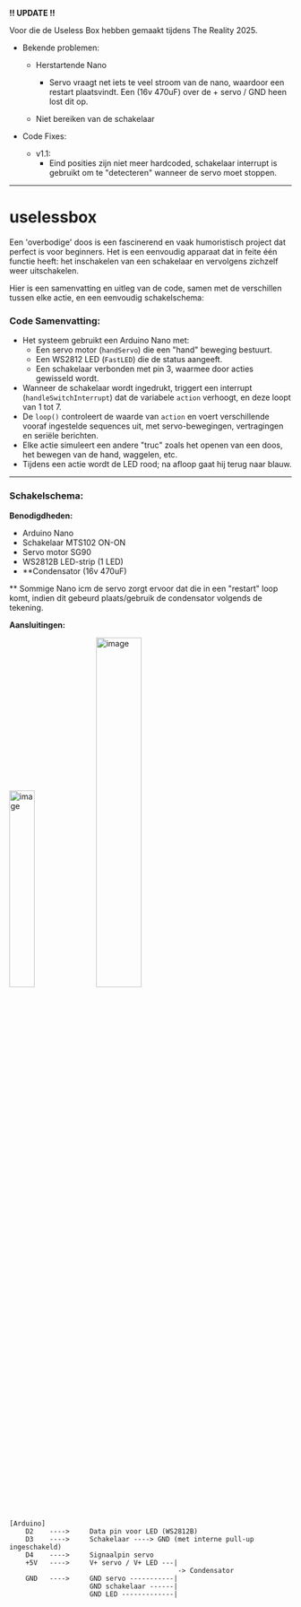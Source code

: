 
**!! UPDATE !!**

Voor die de Useless Box hebben gemaakt tijdens The Reality 2025.

  - Bekende problemen:
      
      - Herstartende Nano
          - Servo vraagt net iets te veel stroom van de nano, waardoor een restart plaatsvindt. Een (16v 470uF) over de + servo / GND heen lost dit op.

      - Niet bereiken van de schakelaar

  - Code Fixes:

      - v1.1: 
        - Eind posities zijn niet meer hardcoded, schakelaar interrupt is gebruikt om te "detecteren" wanneer de servo moet stoppen.
        
---

# uselessbox  
Een 'overbodige' doos is een fascinerend en vaak humoristisch project dat perfect is voor beginners. Het is een eenvoudig apparaat dat in feite één functie heeft: het inschakelen van een schakelaar en vervolgens zichzelf weer uitschakelen.

Hier is een samenvatting en uitleg van de code, samen met de verschillen tussen elke actie, en een eenvoudig schakelschema:

### Code Samenvatting:
- Het systeem gebruikt een Arduino Nano met:
  - Een servo motor (`handServo`) die een "hand" beweging bestuurt.
  - Een WS2812 LED (`FastLED`) die de status aangeeft.
  - Een schakelaar verbonden met pin 3, waarmee door acties gewisseld wordt.
- Wanneer de schakelaar wordt ingedrukt, triggert een interrupt (`handleSwitchInterrupt`) dat de variabele `action` verhoogt, en deze loopt van 1 tot 7.
- De `loop()` controleert de waarde van `action` en voert verschillende vooraf ingestelde sequences uit, met servo-bewegingen, vertragingen en seriële berichten.
- Elke actie simuleert een andere "truc" zoals het openen van een doos, het bewegen van de hand, waggelen, etc.
- Tijdens een actie wordt de LED rood; na afloop gaat hij terug naar blauw.

---

### Schakelschema:
**Benodigdheden:**
- Arduino Nano
- Schakelaar MTS102 ON-ON
- Servo motor SG90
- WS2812B LED-strip (1 LED)
- **Condensator (16v 470uF)

** Sommige Nano icm de servo zorgt ervoor dat die in een "restart" loop komt, indien dit gebeurd plaats/gebruik de condensator volgends de tekening.


**Aansluitingen:**

<img width="30%" alt="image" src="https://github.com/user-attachments/assets/e6bfdbff-8b79-42b7-83c0-9afd3b47a8c4" />
<img width="40%" alt="image" src="https://github.com/user-attachments/assets/83f27311-656a-47eb-88c0-1975f5dd8bba" />


```
[Arduino]
    D2    ---->     Data pin voor LED (WS2812B)
    D3    ---->     Schakelaar ----> GND (met interne pull-up ingeschakeld)
    D4    ---->     Signaalpin servo
    +5V   ---->     V+ servo / V+ LED ---|
                                          -> Condensator
    GND   ---->     GND servo -----------|
                    GND schakelaar ------| 
                    GND LED -------------|
```
